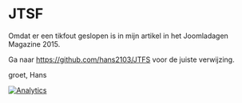 # JTSF
Omdat er een tikfout geslopen is in mijn artikel in het Joomladagen Magazine 2015. 

Ga naar https://github.com/hans2103/JTFS voor de juiste verwijzing.

groet,
Hans

[![Analytics](https://ga-beacon.appspot.com/UA-2000642-17/JTSF/readme)](https://github.com/igrigorik/ga-beacon)
